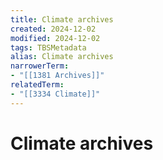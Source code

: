 ```yaml
---
title: Climate archives
created: 2024-12-02
modified: 2024-12-02
tags: TBSMetadata
alias: Climate archives
narrowerTerm:
- "[[1381 Archives]]"
relatedTerm:
- "[[3334 Climate]]"
---
```

# Climate archives
